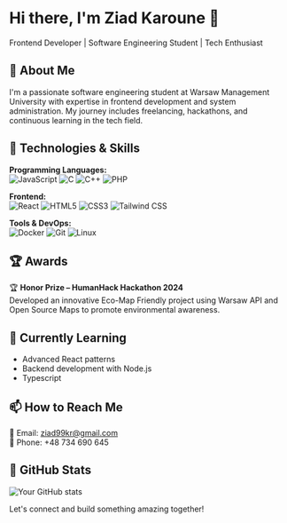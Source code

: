 # Hi there, I'm Ziad Karoune 👋

Frontend Developer | Software Engineering Student | Tech Enthusiast

## 🚀 About Me

I'm a passionate software engineering student at Warsaw Management University with expertise in frontend development and system administration. My journey includes freelancing, hackathons, and continuous learning in the tech field.
 
## 🔧 Technologies & Skills

**Programming Languages:**  
![JavaScript](https://img.shields.io/badge/-JavaScript-F7DF1E?style=flat&logo=javascript&logoColor=black)
![C](https://img.shields.io/badge/-C-A8B9CC?style=flat&logo=c&logoColor=white)
![C++](https://img.shields.io/badge/-C++-00599C?style=flat&logo=c%2B%2B&logoColor=white)
![PHP](https://img.shields.io/badge/-PHP-777BB4?style=flat&logo=php&logoColor=white)

**Frontend:**  
![React](https://img.shields.io/badge/-React-61DAFB?style=flat&logo=react&logoColor=black)
![HTML5](https://img.shields.io/badge/-HTML5-E34F26?style=flat&logo=html5&logoColor=white)
![CSS3](https://img.shields.io/badge/-CSS3-1572B6?style=flat&logo=css3&logoColor=white)
![Tailwind CSS](https://img.shields.io/badge/-Tailwind_CSS-38B2AC?style=flat&logo=tailwind-css&logoColor=white)

**Tools & DevOps:**  
![Docker](https://img.shields.io/badge/-Docker-2496ED?style=flat&logo=docker&logoColor=white)
![Git](https://img.shields.io/badge/-Git-F05032?style=flat&logo=git&logoColor=white)
![Linux](https://img.shields.io/badge/-Linux-FCC624?style=flat&logo=linux&logoColor=black)

## 🏆 Awards

🏆 **Honor Prize – HumanHack Hackathon 2024**  
Developed an innovative Eco-Map Friendly project using Warsaw API and Open Source Maps to promote environmental awareness.

## 🌱 Currently Learning

- Advanced React patterns
- Backend development with Node.js
- Typescript

## 📫 How to Reach Me

📧 Email: [ziad99kr@gmail.com](mailto:ziad99kr@gmail.com)  
📱 Phone: +48 734 690 645  

## 🎯 GitHub Stats

![Your GitHub stats](https://github-readme-stats.vercel.app/api?username=yourusername&show_icons=true&theme=radical)

Let's connect and build something amazing together!
